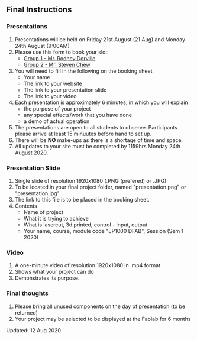 ## Final Instructions

### Presentations

1.  Presentations will be held on Friday 21st August (21 Aug) and Monday 24th August (9:00AM)
2.  Please use this form to book your slot:
    * [Group 1 - Mr. Rodney Dorville](https://docs.google.com/spreadsheets/d/1prqAWIwdtcYwKFU-5Q3o2yAslPB5QBPYzFyv9Sw2jCg/edit?usp=sharing)
    * [Group 2 - Mr. Steven Chew](https://docs.google.com/spreadsheets/d/1a10qf2Tf5SUeZAV8QhDV-7WkUP1BD1WhP0n-js4-xU0/edit?usp=sharing)
3.  You will need to fill in the following on the booking sheet
    * Your name
    * The link to your website
    * The link to your presentation slide
    * The link to your video
4.  Each presentation is approximately 6 minutes, in which you will explain
    * the purpose of your project
    * any special effects/work that you have done
    * a demo of actual operation
5.  The presentations are open to all students to observe.  Participants please arrive at least 15 minuutes before hand to set up.
6.  There will be **NO** make-ups as there is a shortage of time and space.
7.  All updates to your site must be completed by 1159hrs Monday 24th August 2020.


### Presentation Slide

1.  Single slide of resolution 1920x1080 (.PNG (prefered) or .JPG)
2.  To be located in your final project folder, named "presentation.png" or "presentation.jpg"
3.  The link to this file is to be placed in the booking sheet.
4.  Contents
    * Name of project
    * What it is trying to achieve
    * What is lasercut, 3d printed, control - input, output
    * Your name, course, module code "EP1000 DFAB", Session (Sem 1 2020)

### Video

1.  A one-minute video of resolution 1920x1080 in .mp4 format
2.  Shows what your project can do
3.  Demonstrates its purpose.

### Final thoughts

1.  Please bring all unused components on the day of presentation (to be returned)
2.  Your project may be selected to be displayed at the Fablab for 6 months

Updated: 12 Aug 2020